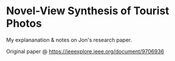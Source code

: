 # Novel-View Synthesis of Tourist Photos

My explananation & notes on Jon's research paper.

Original paper @ https://ieeexplore.ieee.org/document/9706936